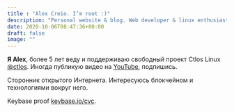```yaml
---
title : "Alex Creio. I’m root :)"
description: "Personal website & blog. Web developer & linux enthusiast."
date: 2020-10-06T08:47:36+00:00
draft: false
image: ""
---
```


**Я Alex**, более 5 лет веду и поддерживаю свободный проект Ctlos Linux [@ctlos](https://t.me/ctlos). Иногда публикую видео на [YouTube](https://youtube.com/c/creioyt?sub_confirmation=1), подпишись.

Сторонник открытого Интернета. Интересуюсь блокчейном и технологиями вокруг него.

Keybase proof [keybase.io/cvc](https://keybase.io/cvc).
